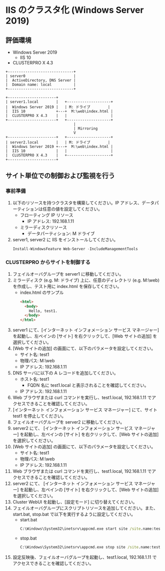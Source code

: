 # IIS のクラスタ化 (Windows Server 2019)

## 評価環境
- Windows Server 2019
  - IIS 10
- CLUSTERPRO X 4.3

```
+------------------------------+
| server0                      |
|  ActiveDirectory, DNS Server |
|  Domain name: local          |
+------------------------------+

+----------------------+
| server1.local        |   +--------------------+
|  Windows Server 2019 |   | M: ドライブ        |
|  IIS 10              +---+  M:\web\index.html |
|  CLUSTERPRO X 4.3    |   |                    |
+----------------------+   +--------------------+
                               |
                               | Mirroring
                               V
+----------------------+   +--------------------+
| server2.local        |   | M: ドライブ        |
|  Windows Server 2019 +---+  M:\web\index.html |
|  IIS 10              |   |                    |
|  CLUSTERPRO X 4.3    |   +--------------------+
+----------------------+
```


## サイト単位での制御および監視を行う
### 事前準備
1. 以下のリソースを持つクラスタを構築してください。IP アドレス、データパーティションは任意の値を設定してください。
   - フローティング IP リソース
     - IP アドレス: 192.168.1.11
   - ミラーディスクリソース
     - データパーティション: M ドライブ
1. server1, server2 に IIS をインストールしてください。
   ```powershell
   Install-WindowsFeature Web-Server -IncludeManagementTools
   ```
### CLUSTERPRO からサイトを制御する
1. フェイルオーバグループを server1 に移動してください。
1. ミラーディスク (e.g. M: ドライブ) 上に、任意のディレクトリ (e.g. M:\web) を作成し、テスト用に index.html を保存してください。
   - index.html のサンプル
     ```html
     <html>
       <body>
         Hello, test1.
       </body>
     </html>
     ```
1. server1 にて、[インターネット インフォメーション サービス マネージャー] を起動し、左ペインの [サイト] を右クリックして、[Web サイトの追加] を選択してください。
1. [Web サイトの追加] の画面にて、以下のパラメータを設定してください。
   - サイト名: test1
   - 物理パス: M:\web
   - IP アドレス: 192.168.1.11
1. DNS サーバに以下の A レコードを追加してください。
   - ホスト名: test1
     - FQDN 名に test1.local と表示されることを確認してください。
   - IP アドレス: 192.168.1.11
1. Web ブラウザまたは curl コマンドを実行し、test1.local, 192.168.1.11 でアクセスできることを確認してください。
1. [インターネット インフォメーション サービス マネージャー] にて、サイト test1 を停止してください。
1. フェイルオーバグループを server2 に移動してください。
1. server2 にて、 [インターネット インフォメーション サービス マネージャー] を起動し、左ペインの [サイト] を右クリックして、[Web サイトの追加] を選択してください。
1. [Web サイトの追加] の画面にて、以下のパラメータを設定してください。
   - サイト名: test1
   - 物理パス: M:\web
   - IP アドレス: 192.168.1.11
1. Web ブラウザまたは curl コマンドを実行し、test1.local, 192.168.1.11 でアクセスできることを確認してください。
1. server2 にて、 [インターネット インフォメーション サービス マネージャー] を起動し、左ペインの [サイト] を右クリックして、[Web サイトの追加] を選択してください。
1. Cluster WebUI を起動し、[設定モード] に切り替えてください。
1. フェイルオーバグループにスクリプトリソースを追加してください。また、start.bat, stop.bat で以下を実行するように設定してください。
   - start.bat
     ```bat
     C:\Windows\System32\inetsrv\appcmd.exe start site /site.name:test1
     ```
   - stop.bat
     ```bat
     C:\Windows\System32\inetsrv\appcmd.exe stop site /site.name:test1
     ```
1. 設定反映後、フェイルオーバグループを起動し、test1.local, 192.168.1.11 でアクセスできることを確認してください。

